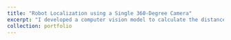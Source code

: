 ```yaml
---
title: "Robot Localization using a Single 360-Degree Camera"
excerpt: "I developed a computer vision model to calculate the distance and the angle to a robot.<br/><br/><img src='/images/robot_localization.JPEG' width="25%">"
collection: portfolio
---
```


